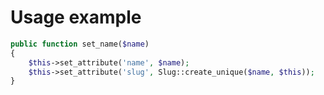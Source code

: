 Usage example
=============

```php
public function set_name($name)
{
	$this->set_attribute('name', $name);
    $this->set_attribute('slug', Slug::create_unique($name, $this));
}
```
